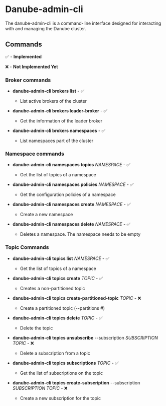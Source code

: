 # Danube-admin-cli

The danube-admin-cli is a command-line interface designed for interacting with and managing the Danube cluster.

## Commands

✅ - **Implemented**

❌ - **Not Implemented Yet**

### Broker commands

- **danube-admin-cli brokers list** - ✅
  - List active brokers of the cluster

- **danube-admin-cli brokers leader-broker** - ✅
  - Get the information of the leader broker

- **danube-admin-cli brokers namespaces** - ✅
  - List namespaces part of the cluster

### Namespace commands

- **danube-admin-cli namespaces topics** *NAMESPACE* - ✅
  - Get the list of topics of a namespace

- **danube-admin-cli namespaces policies** *NAMESPACE* - ✅
  - Get the configuration policies of a namespace

- **danube-admin-cli namespaces create** *NAMESPACE* - ✅
  - Create a new namespace

- **danube-admin-cli namespaces delete** *NAMESPACE* - ✅
  - Deletes a namespace. The namespace needs to be empty

### Topic Commands

- **danube-admin-cli topics list** *NAMESPACE* - ✅
  - Get the list of topics of a namespace

- **danube-admin-cli topics create** *TOPIC* - ✅
  - Creates a non-partitioned topic

- **danube-admin-cli topics create-partitioned-topic** *TOPIC* - ❌
  - Create a partitioned topic (--partitions #)

- **danube-admin-cli topics delete** *TOPIC* - ✅
  - Delete the topic

- **danube-admin-cli topics unsubscribe** --subscription *SUBSCRIPTION* *TOPIC* - ❌
  - Delete a subscription from a topic

- **danube-admin-cli topics subscriptions** *TOPIC* - ✅
  - Get the list of subscriptions on the topic
  
- **danube-admin-cli topics create-subscription** --subscription *SUBSCRIPTION* *TOPIC* - ❌
  - Create a new subscription for the topic
